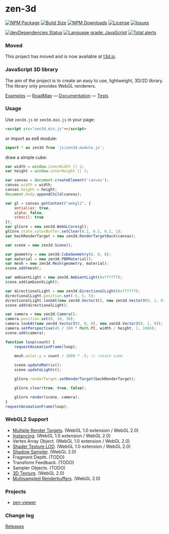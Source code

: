 zen-3d
========

[![NPM Package][npm]][npm-url]
[![Build Size][build-size]][build-size-url]
[![NPM Downloads][npm-downloads]][npmtrends-url]
[![License][license-badge]][license-badge-url]
[![Issues][issues-badge]][issues-badge-url]

[![devDependencies Status](https://status.david-dm.org/gh/shawn0326/zen-3d.svg?type=dev)](https://david-dm.org/shawn0326/zen-3d?type=dev)
[![Language grade: JavaScript](https://img.shields.io/lgtm/grade/javascript/g/shawn0326/zen-3d.svg?logo=lgtm&logoWidth=18)](https://lgtm.com/projects/g/shawn0326/zen-3d/context:javascript)
[![Total alerts](https://img.shields.io/lgtm/alerts/g/shawn0326/zen-3d.svg?logo=lgtm&logoWidth=18)](https://lgtm.com/projects/g/shawn0326/zen-3d/alerts/)

### Moved ###

This project has moved and is now available at [t3d.js](https://github.com/UINOSOFT/t3d.js).

### JavaScript 3D library ###

The aim of the project is to create an easy to use, lightweight, 3D/2D library. The library only provides WebGL renderers.

[Examples](https://shawn0326.github.io/zen-3d/examples/) &mdash;
[RoadMap](https://trello.com/b/7Ie3DDBP) &mdash;
[Documentation](https://shawn0326.github.io/zen-3d/docs/) &mdash;
[Tests](https://shawn0326.github.io/zen-3d/tests/)

### Usage ###

Use `zen3d.js` or `zen3d.min.js` in your page:

````html
<script src="zen3d.min.js"></script>
````

or import as es6 module:

````javascript
import * as zen3d from 'js/zen3d.module.js';
````

draw a simple cube:

````javascript
var width = window.innerWidth || 2;
var height = window.innerHeight || 2;

var canvas = document.createElement('canvas');
canvas.width = width;
canvas.height = height;
document.body.appendChild(canvas);

var gl = canvas.getContext("webgl2", {
	antialias: true,
	alpha: false,
	stencil: true
});
var glCore = new zen3d.WebGLCore(gl);
glCore.state.colorBuffer.setClear(0.1, 0.1, 0.1, 1);
var backRenderTarget = new zen3d.RenderTargetBack(canvas);

var scene = new zen3d.Scene();

var geometry = new zen3d.CubeGeometry(8, 8, 8);
var material = new zen3d.PBRMaterial();
var mesh = new zen3d.Mesh(geometry, material);
scene.add(mesh);

var ambientLight = new zen3d.AmbientLight(0xffffff);
scene.add(ambientLight);

var directionalLight = new zen3d.DirectionalLight(0xffffff);
directionalLight.position.set(-5, 5, 5);
directionalLight.lookAt(new zen3d.Vector3(), new zen3d.Vector3(0, 1, 0));
scene.add(directionalLight);

var camera = new zen3d.Camera();
camera.position.set(0, 10, 30);
camera.lookAt(new zen3d.Vector3(0, 0, 0), new zen3d.Vector3(0, 1, 0));
camera.setPerspective(45 / 180 * Math.PI, width / height, 1, 1000);
scene.add(camera);

function loop(count) {
	requestAnimationFrame(loop);
	
	mesh.euler.y = count / 1000 * .5; // rotate cube

	scene.updateMatrix();
	scene.updateLights();

	glCore.renderTarget.setRenderTarget(backRenderTarget);

	glCore.clear(true, true, false);

	glCore.render(scene, camera);
}
requestAnimationFrame(loop);
````

### WebGL2 Support ###

* [Multiple Render Targets](https://shawn0326.github.io/zen-3d/examples/#custompass_gbuffer). (WebGL 1.0 extension / WebGL 2.0)
* [Instancing](https://shawn0326.github.io/zen-3d/examples/#webgl_instanced_draw). (WebGL 1.0 extension / WebGL 2.0)
* Vertex Array Object. (WebGL 1.0 extension / WebGL 2.0)
* [Shader Texture LOD](https://shawn0326.github.io/zen-3d/examples/#material_cubetexture_skybox). (WebGL 1.0 extension / WebGL 2.0)
* [Shadow Sampler](https://shawn0326.github.io/zen-3d/examples/#light_softshadow). (WebGL 2.0)
* Fragment Depth. (TODO)
* Transform Feedback. (TODO)
* Sampler Objects. (TODO)
* [3D Texture](https://shawn0326.github.io/zen-3d/examples/#material_texture3d). (WebGL 2.0)
* [Multisampled Renderbuffers](https://shawn0326.github.io/zen-3d/examples/#custompass_msaa). (WebGL 2.0)

### Projects ###

* [zen-viewer](https://shawn0326.github.io/zen-viewer/)

### Change log ###

[Releases](https://github.com/shawn0326/zen-3d/releases)


[npm]: https://img.shields.io/npm/v/zen-3d
[npm-url]: https://www.npmjs.com/package/zen-3d
[build-size]: https://badgen.net/bundlephobia/minzip/zen-3d
[build-size-url]: https://bundlephobia.com/result?p=zen-3d
[npm-downloads]: https://img.shields.io/npm/dw/zen-3d
[npmtrends-url]: https://www.npmtrends.com/zen-3d
[license-badge]: https://img.shields.io/npm/l/zen-3d.svg
[license-badge-url]: ./LICENSE
[issues-badge]: https://img.shields.io/github/issues/shawn0326/zen-3d.svg
[issues-badge-url]: https://github.com/shawn0326/zen-3d/issues
